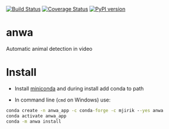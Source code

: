   
[![Build Status](https://travis-ci.org/mjirik/anwa.svg?branch=master)](https://travis-ci.org/mjirik/anwa)
[![Coverage Status](https://coveralls.io/repos/github/mjirik/anwa/badge.svg?branch=master)](https://coveralls.io/github/mjirik/anwa?branch=master)
[![PyPI version](https://badge.fury.io/py/anwa.svg)](http://badge.fury.io/py/anwa)


# anwa

Automatic animal detection in video


# Install

* Install [miniconda](https://docs.conda.io/en/latest/miniconda.html) and during install add conda to path

* In command line (`cmd` on Windows) use:

```cmd
conda create -n anwa_app -c conda-forge -c mjirik --yes anwa
conda activate anwa_app
conda -m anwa install
```
